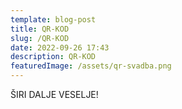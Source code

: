 ```yaml
---
template: blog-post
title: QR-KOD
slug: /QR-KOD
date: 2022-09-26 17:43
description: QR-KOD
featuredImage: /assets/qr-svadba.png
---
```

ŠIRI DALJE VESELJE!